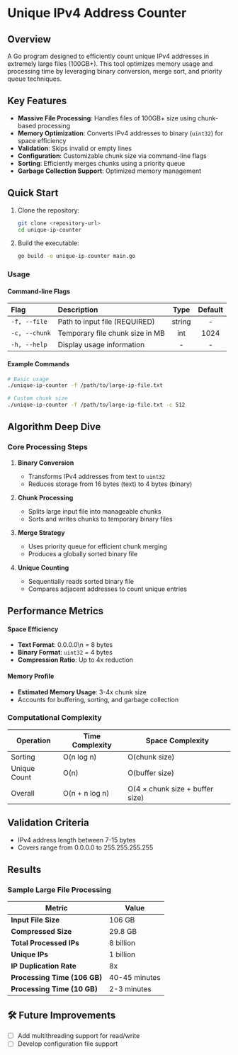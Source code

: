 # Unique IPv4 Address Counter

## Overview

A  Go program designed to efficiently count unique IPv4 addresses in extremely large files (100GB+). This tool optimizes memory usage and processing time by leveraging binary conversion, merge sort, and priority queue techniques.

## Key Features

- **Massive File Processing**: Handles files of 100GB+ size using chunk-based processing
- **Memory Optimization**: Converts IPv4 addresses to binary (`uint32`) for space efficiency
- **Validation**: Skips invalid or empty lines
- **Configuration**: Customizable chunk size via command-line flags
- **Sorting**: Efficiently merges chunks using a priority queue
- **Garbage Collection Support**: Optimized memory management

## Quick Start



1. Clone the repository:
   ```bash
   git clone <repository-url>
   cd unique-ip-counter
   ```

2. Build the executable:
   ```bash
   go build -o unique-ip-counter main.go
   ```

### Usage

#### Command-line Flags

| Flag              | Description                     | Type   | Default |
|:------------------|:--------------------------------|:------:|:-------:|
| `-f, --file`      | Path to input file (REQUIRED)   | string |    -    |
| `-c, --chunk`     | Temporary file chunk size in MB |  int   |  1024   |
| `-h, --help`      | Display usage information       |   -    |    -    |

#### Example Commands

```bash
# Basic usage
./unique-ip-counter -f /path/to/large-ip-file.txt

# Custom chunk size
./unique-ip-counter -f /path/to/large-ip-file.txt -c 512
```

## Algorithm Deep Dive

### Core Processing Steps

1. **Binary Conversion**
   - Transforms IPv4 addresses from text to `uint32`
   - Reduces storage from 16 bytes (text) to 4 bytes (binary)

2. **Chunk Processing**
   - Splits large input file into manageable chunks
   - Sorts and writes chunks to temporary binary files

3. **Merge Strategy**
   - Uses priority queue for efficient chunk merging
   - Produces a globally sorted binary file

4. **Unique Counting**
   - Sequentially reads sorted binary file
   - Compares adjacent addresses to count unique entries

## Performance Metrics

#### Space Efficiency
- **Text Format**: 0.0.0.0\n = 8 bytes
- **Binary Format**: `uint32` = 4 bytes
- **Compression Ratio**: Up to 4x reduction

#### Memory Profile
- **Estimated Memory Usage**: 3-4x chunk size
- Accounts for buffering, sorting, and garbage collection

### Computational Complexity

| Operation | Time Complexity | Space Complexity |
|-----------|-----------------|------------------|
| Sorting | O(n log n) | O(chunk size) |
| Unique Count | O(n) | O(buffer size) |
| Overall | O(n + n log n) | O(4 × chunk size + buffer size) |

## Validation Criteria

- IPv4 address length between 7-15 bytes
- Covers range from 0.0.0.0 to 255.255.255.255

## Results

### Sample Large File Processing

| Metric | Value |
|--------|-------|
| **Input File Size** | 106 GB |
| **Compressed Size** | 29.8 GB |
| **Total Processed IPs** | 8 billion |
| **Unique IPs** | 1 billion |
| **IP Duplication Rate** | 8x |
| **Processing Time (106 GB)** | 40-45 minutes |
| **Processing Time (10 GB)** | 2-3 minutes |

## 🛠 Future Improvements

- [ ] Add multithreading support for read/write
- [ ] Develop configuration file support
